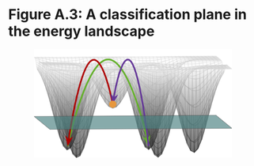 # Figure A.3: A classification plane in the energy landscape

<div align="center">
<img src="https://github.com/keith-murray/tikz-thesis-figures/blob/main/Appendix%20A/Figure%20A.3/Figure_A_3.png" alt="classification_energy" width="400"></img>
</div>